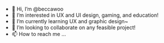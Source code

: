 - 👋 Hi, I’m @beccawoo
- 👀 I’m interested in UX and UI design, gaming, and education!
- 🌱 I’m currently learning UX and graphic design~
- 💞️ I’m looking to collaborate on any feasible project!
- 📫 How to reach me ...

<!---
rebeccasywoo/rebeccasywoo is a ✨ special ✨ repository because its `README.md` (this file) appears on your GitHub profile.
You can click the Preview link to take a look at your changes.
--->
